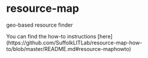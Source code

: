 # resource-map
geo-based resource finder
<p> You can find the how-to instructions [here](https://github.com/SuffolkLITLab/resource-map-how-to/blob/master/README.md#resource-maphowto)
